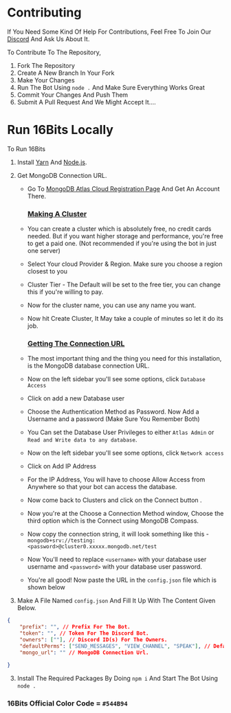 # Contributing

If You Need Some Kind Of Help For Contributions, Feel Free To Join Our [Discord](https://discord.gg/syPv4ezZEM/) And Ask Us About It.

To Contribute To The Repository,

1. Fork The Repository
2. Create A New Branch In Your Fork
3. Make Your Changes
4. Run The Bot Using `node .` And Make Sure Everything Works Great
5. Commit Your Changes And Push Them
6. Submit A Pull Request And We Might Accept It....

# Run 16Bits Locally

To Run 16Bits

1. Install [Yarn](https://classic.yarnpkg.com/en/) And [Node.js](https://nodejs.org/en/).

2. Get MongoDB Connection URL.
    
    * Go To [MongoDB Atlas Cloud Registration Page](https://www.mongodb.com/cloud/atlas/register) And Get An Account There.

        ### <u> Making A Cluster </u>

    * You can create a cluster which is absolutely free, no credit cards needed. But if you want higher storage and performance, you're free to get a paid one. (Not recommended if you're using the bot in just one server)

    * Select Your cloud Provider & Region. Make sure you choose a region closest to you

    * Cluster Tier - The Default will be set to the free tier, you can change this if you're willing to pay.

    * Now for the cluster name, you can use any name you want.

    * Now hit Create Cluster, It May take a couple of minutes so let it do its job.

        ### <u> Getting The Connection URL </u>

    * The most important thing and the thing you need for this installation, is the MongoDB database connection URL.

    * Now on the left sidebar you'll see some options, click `Database Access`

    * Click on add a new Database user

    * Choose the Authentication Method as Password. Now Add a Username and a password (Make Sure You Remember Both)

    * You Can set the Database User Privileges to either `Atlas Admin` or `Read and Write data to any database`.

    *  Now on the left sidebar you'll see some options, click `Network access`

    * Click on Add IP Address

    * For the IP Address, You will have to choose Allow Access from Anywhere so that your bot can access the database.

    * Now come back to Clusters and click on the Connect button .

    * Now you're at the Choose a Connection Method window, Choose the third option which is the Connect using MongoDB Compass.

    * Now copy the connection string, it will look something like this -
        ```mongodb+srv://testing:<password>@cluster0.xxxxx.mongodb.net/test```

    * Now You'll need to replace `<username>` with your database user username and `<password>` with your database user password.

    * You're all good! Now paste the URL in the `config.json` file which is shown below


3. Make A File Named `config.json` And Fill It Up With The Content Given Below.

```json 
{
    "prefix": "", // Prefix For The Bot.
    "token": "", // Token For The Discord Bot.
    "owners": [""], // Discord ID(s) For The Owners.
    "defaultPerms": ["SEND_MESSAGES", "VIEW_CHANNEL", "SPEAK"], // Default Permissions Needed For The Users To Use The Bot.
    "mongo_url": "" // MongoDB Connection Url. 

}
```

3. Install The Required Packages By Doing `npm i` And Start The Bot Using `node .`



### 16Bits Official Color Code = ```#544B94```